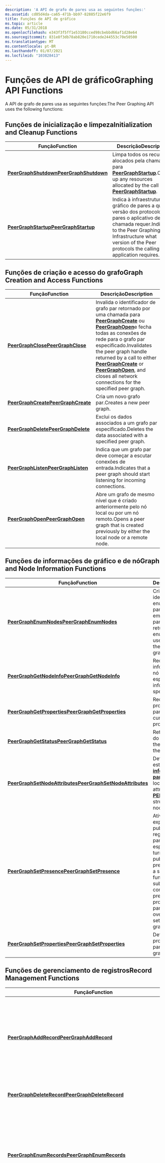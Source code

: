 ```yaml
---
description: 'A API de grafo de pares usa as seguintes funções:'
ms.assetid: cd05d4da-ca65-471b-bb97-82885f22e6f9
title: Funções de API de gráfico
ms.topic: article
ms.date: 05/31/2018
ms.openlocfilehash: e343f3f5ff1e53180cced98cbebbd66af1d28e64
ms.sourcegitcommit: 831e8f3db78ab820e1710cede244553c70e50500
ms.translationtype: MT
ms.contentlocale: pt-BR
ms.lasthandoff: 01/07/2021
ms.locfileid: "103828413"
---
```

# <a name="graphing-api-functions"></a><span data-ttu-id="966c6-103">Funções de API de gráfico</span><span class="sxs-lookup"><span data-stu-id="966c6-103">Graphing API Functions</span></span>

<span data-ttu-id="966c6-104">A API de grafo de pares usa as seguintes funções:</span><span class="sxs-lookup"><span data-stu-id="966c6-104">The Peer Graphing API uses the following functions:</span></span>

## <a name="initialization-and-cleanup-functions"></a><span data-ttu-id="966c6-105">Funções de inicialização e limpeza</span><span class="sxs-lookup"><span data-stu-id="966c6-105">Initialization and Cleanup Functions</span></span>



| <span data-ttu-id="966c6-106">Função</span><span class="sxs-lookup"><span data-stu-id="966c6-106">Function</span></span>                                       | <span data-ttu-id="966c6-107">Descrição</span><span class="sxs-lookup"><span data-stu-id="966c6-107">Description</span></span>                                                                                                        |
|------------------------------------------------|--------------------------------------------------------------------------------------------------------------------|
| [<span data-ttu-id="966c6-108">**PeerGraphShutdown**</span><span class="sxs-lookup"><span data-stu-id="966c6-108">**PeerGraphShutdown**</span></span>](/windows/desktop/api/P2P/nf-p2p-peergraphshutdown) | <span data-ttu-id="966c6-109">Limpa todos os recursos alocados pela chamada para [**PeerGraphStartup**](/windows/desktop/api/P2P/nf-p2p-peergraphstartup).</span><span class="sxs-lookup"><span data-stu-id="966c6-109">Cleans up any resources allocated by the call to [**PeerGraphStartup**](/windows/desktop/api/P2P/nf-p2p-peergraphstartup).</span></span>                     |
| [<span data-ttu-id="966c6-110">**PeerGraphStartup**</span><span class="sxs-lookup"><span data-stu-id="966c6-110">**PeerGraphStartup**</span></span>](/windows/desktop/api/P2P/nf-p2p-peergraphstartup)   | <span data-ttu-id="966c6-111">Indica à infraestrutura de gráfico de pares a qual versão dos protocolos pares o aplicativo de chamada requer.</span><span class="sxs-lookup"><span data-stu-id="966c6-111">Indicates to the Peer Graphing Infrastructure what version of the Peer protocols the calling application requires.</span></span> |



 

## <a name="graph-creation-and-access-functions"></a><span data-ttu-id="966c6-112">Funções de criação e acesso do grafo</span><span class="sxs-lookup"><span data-stu-id="966c6-112">Graph Creation and Access Functions</span></span>



| <span data-ttu-id="966c6-113">Função</span><span class="sxs-lookup"><span data-stu-id="966c6-113">Function</span></span>                                   | <span data-ttu-id="966c6-114">Descrição</span><span class="sxs-lookup"><span data-stu-id="966c6-114">Description</span></span>                                                                                                                                                                                                           |
|--------------------------------------------|-----------------------------------------------------------------------------------------------------------------------------------------------------------------------------------------------------------------------|
| [<span data-ttu-id="966c6-115">**PeerGraphClose**</span><span class="sxs-lookup"><span data-stu-id="966c6-115">**PeerGraphClose**</span></span>](/windows/desktop/api/P2P/nf-p2p-peergraphclose)   | <span data-ttu-id="966c6-116">Invalida o identificador de grafo par retornado por uma chamada para [**PeerGraphCreate**](/windows/desktop/api/P2P/nf-p2p-peergraphcreate) ou [**PeerGraphOpen**](/windows/desktop/api/P2P/nf-p2p-peergraphopen)e fecha todas as conexões de rede para o grafo par especificado.</span><span class="sxs-lookup"><span data-stu-id="966c6-116">Invalidates the peer graph handle returned by a call to either [**PeerGraphCreate**](/windows/desktop/api/P2P/nf-p2p-peergraphcreate) or [**PeerGraphOpen**](/windows/desktop/api/P2P/nf-p2p-peergraphopen), and closes all network connections for the specified peer graph.</span></span> |
| [<span data-ttu-id="966c6-117">**PeerGraphCreate**</span><span class="sxs-lookup"><span data-stu-id="966c6-117">**PeerGraphCreate**</span></span>](/windows/desktop/api/P2P/nf-p2p-peergraphcreate) | <span data-ttu-id="966c6-118">Cria um novo grafo par.</span><span class="sxs-lookup"><span data-stu-id="966c6-118">Creates a new peer graph.</span></span>                                                                                                                                                                                             |
| [<span data-ttu-id="966c6-119">**PeerGraphDelete**</span><span class="sxs-lookup"><span data-stu-id="966c6-119">**PeerGraphDelete**</span></span>](/windows/desktop/api/P2P/nf-p2p-peergraphdelete) | <span data-ttu-id="966c6-120">Exclui os dados associados a um grafo par especificado.</span><span class="sxs-lookup"><span data-stu-id="966c6-120">Deletes the data associated with a specified peer graph.</span></span>                                                                                                                                                              |
| [<span data-ttu-id="966c6-121">**PeerGraphListen**</span><span class="sxs-lookup"><span data-stu-id="966c6-121">**PeerGraphListen**</span></span>](/windows/desktop/api/P2P/nf-p2p-peergraphlisten) | <span data-ttu-id="966c6-122">Indica que um grafo par deve começar a escutar conexões de entrada.</span><span class="sxs-lookup"><span data-stu-id="966c6-122">Indicates that a peer graph should start listening for incoming connections.</span></span>                                                                                                                                          |
| [<span data-ttu-id="966c6-123">**PeerGraphOpen**</span><span class="sxs-lookup"><span data-stu-id="966c6-123">**PeerGraphOpen**</span></span>](/windows/desktop/api/P2P/nf-p2p-peergraphopen)     | <span data-ttu-id="966c6-124">Abre um grafo de mesmo nível que é criado anteriormente pelo nó local ou por um nó remoto.</span><span class="sxs-lookup"><span data-stu-id="966c6-124">Opens a peer graph that is created previously by either the local node or a remote node.</span></span>                                                                                                                              |



 

## <a name="graph-and-node-information-functions"></a><span data-ttu-id="966c6-125">Funções de informações de gráfico e de nó</span><span class="sxs-lookup"><span data-stu-id="966c6-125">Graph and Node Information Functions</span></span>



| <span data-ttu-id="966c6-126">Função</span><span class="sxs-lookup"><span data-stu-id="966c6-126">Function</span></span>                                                         | <span data-ttu-id="966c6-127">Descrição</span><span class="sxs-lookup"><span data-stu-id="966c6-127">Description</span></span>                                                                                                                                                        |
|------------------------------------------------------------------|--------------------------------------------------------------------------------------------------------------------------------------------------------------------|
| [<span data-ttu-id="966c6-128">**PeerGraphEnumNodes**</span><span class="sxs-lookup"><span data-stu-id="966c6-128">**PeerGraphEnumNodes**</span></span>](/windows/desktop/api/P2P/nf-p2p-peergraphenumnodes)                 | <span data-ttu-id="966c6-129">Cria e retorna um identificador de enumeração usado para enumerar os nós em um grafo par.</span><span class="sxs-lookup"><span data-stu-id="966c6-129">Creates and returns an enumeration handle used to enumerate the nodes in a peer graph.</span></span>                                                                             |
| [<span data-ttu-id="966c6-130">**PeerGraphGetNodeInfo**</span><span class="sxs-lookup"><span data-stu-id="966c6-130">**PeerGraphGetNodeInfo**</span></span>](/windows/desktop/api/P2P/nf-p2p-peergraphgetnodeinfo)             | <span data-ttu-id="966c6-131">Recupera informações sobre um nó específico.</span><span class="sxs-lookup"><span data-stu-id="966c6-131">Retrieves information about a specific node.</span></span>                                                                                                                       |
| [<span data-ttu-id="966c6-132">**PeerGraphGetProperties**</span><span class="sxs-lookup"><span data-stu-id="966c6-132">**PeerGraphGetProperties**</span></span>](/windows/desktop/api/P2P/nf-p2p-peergraphgetproperties)         | <span data-ttu-id="966c6-133">Recupera as propriedades do grafo par atual.</span><span class="sxs-lookup"><span data-stu-id="966c6-133">Retrieves the current peer graph properties.</span></span>                                                                                                                       |
| [<span data-ttu-id="966c6-134">**PeerGraphGetStatus**</span><span class="sxs-lookup"><span data-stu-id="966c6-134">**PeerGraphGetStatus**</span></span>](/windows/desktop/api/P2P/nf-p2p-peergraphgetstatus)                 | <span data-ttu-id="966c6-135">Retorna o status atual do grafo par.</span><span class="sxs-lookup"><span data-stu-id="966c6-135">Returns the current status of the peer graph.</span></span>                                                                                                                      |
| [<span data-ttu-id="966c6-136">**PeerGraphSetNodeAttributes**</span><span class="sxs-lookup"><span data-stu-id="966c6-136">**PeerGraphSetNodeAttributes**</span></span>](/windows/desktop/api/P2P/nf-p2p-peergraphsetnodeattributes) | <span data-ttu-id="966c6-137">Define os atributos da estrutura [**de \_ \_ informações do nó par**](/windows/desktop/api/P2P/ns-p2p-peer_node_info) para o nó local.</span><span class="sxs-lookup"><span data-stu-id="966c6-137">Sets the attributes of the [**PEER\_NODE\_INFO**](/windows/desktop/api/P2P/ns-p2p-peer_node_info) structure for the local node.</span></span>                                                                |
| [<span data-ttu-id="966c6-138">**PeerGraphSetPresence**</span><span class="sxs-lookup"><span data-stu-id="966c6-138">**PeerGraphSetPresence**</span></span>](/windows/desktop/api/P2P/nf-p2p-peergraphsetpresence)             | <span data-ttu-id="966c6-139">Ativa ou desativa explicitamente a publicação de registros de presença para um nó específico.</span><span class="sxs-lookup"><span data-stu-id="966c6-139">Explicitly turns on or off the publication of presence records for a specific node.</span></span> <span data-ttu-id="966c6-140">Essa função pode substituir as configurações de presença nas propriedades do grafo par.</span><span class="sxs-lookup"><span data-stu-id="966c6-140">This function can override the presence settings in the peer graph properties.</span></span> |
| [<span data-ttu-id="966c6-141">**PeerGraphSetProperties**</span><span class="sxs-lookup"><span data-stu-id="966c6-141">**PeerGraphSetProperties**</span></span>](/windows/desktop/api/P2P/nf-p2p-peergraphsetproperties)         | <span data-ttu-id="966c6-142">Define as propriedades do grafo par.</span><span class="sxs-lookup"><span data-stu-id="966c6-142">Sets the peer graph properties.</span></span>                                                                                                                                    |



 

## <a name="record-management-functions"></a><span data-ttu-id="966c6-143">Funções de gerenciamento de registros</span><span class="sxs-lookup"><span data-stu-id="966c6-143">Record Management Functions</span></span>



| <span data-ttu-id="966c6-144">Função</span><span class="sxs-lookup"><span data-stu-id="966c6-144">Function</span></span>                                                                     | <span data-ttu-id="966c6-145">Descrição</span><span class="sxs-lookup"><span data-stu-id="966c6-145">Description</span></span>                                                                                                                         |
|------------------------------------------------------------------------------|-------------------------------------------------------------------------------------------------------------------------------------|
| [<span data-ttu-id="966c6-146">**PeerGraphAddRecord**</span><span class="sxs-lookup"><span data-stu-id="966c6-146">**PeerGraphAddRecord**</span></span>](/windows/desktop/api/P2P/nf-p2p-peergraphaddrecord)                             | <span data-ttu-id="966c6-147">Adiciona um novo registro a um grafo par.</span><span class="sxs-lookup"><span data-stu-id="966c6-147">Adds a new record to a peer graph.</span></span> <span data-ttu-id="966c6-148">Um registro adicionado com essa função é enviado para cada nó em um grafo de mesmo nível.</span><span class="sxs-lookup"><span data-stu-id="966c6-148">A record added with this function is sent to each node in a peer graph.</span></span>                          |
| [<span data-ttu-id="966c6-149">**PeerGraphDeleteRecord**</span><span class="sxs-lookup"><span data-stu-id="966c6-149">**PeerGraphDeleteRecord**</span></span>](/windows/desktop/api/P2P/nf-p2p-peergraphdeleterecord)                       | <span data-ttu-id="966c6-150">Marca um registro como excluído em um grafo par.</span><span class="sxs-lookup"><span data-stu-id="966c6-150">Marks a record as deleted within a peer graph.</span></span>                                                                                      |
| [<span data-ttu-id="966c6-151">**PeerGraphEnumRecords**</span><span class="sxs-lookup"><span data-stu-id="966c6-151">**PeerGraphEnumRecords**</span></span>](/windows/desktop/api/P2P/nf-p2p-peergraphenumrecords)                         | <span data-ttu-id="966c6-152">Cria e retorna um identificador de enumeração usado para enumerar registros de um tipo específico de registro, usuário ou ambos.</span><span class="sxs-lookup"><span data-stu-id="966c6-152">Creates and returns an enumeration handle used to enumerate records of a specific type of record, user, or both.</span></span>                    |
| [<span data-ttu-id="966c6-153">**PeerGraphGetRecord**</span><span class="sxs-lookup"><span data-stu-id="966c6-153">**PeerGraphGetRecord**</span></span>](/windows/desktop/api/P2P/nf-p2p-peergraphgetrecord)                             | <span data-ttu-id="966c6-154">Recupera um registro específico com base na ID de registro especificada.</span><span class="sxs-lookup"><span data-stu-id="966c6-154">Retrieves a specific record based on the specified record ID.</span></span>                                                                       |
| [<span data-ttu-id="966c6-155">**PeerGraphSearchRecords**</span><span class="sxs-lookup"><span data-stu-id="966c6-155">**PeerGraphSearchRecords**</span></span>](/windows/desktop/api/P2P/nf-p2p-peergraphsearchrecords)                     | <span data-ttu-id="966c6-156">Pesquisa o grafo par para registros específicos.</span><span class="sxs-lookup"><span data-stu-id="966c6-156">Searches the peer graph for specific records.</span></span>                                                                                       |
| [<span data-ttu-id="966c6-157">**PeerGraphUpdateRecord**</span><span class="sxs-lookup"><span data-stu-id="966c6-157">**PeerGraphUpdateRecord**</span></span>](/windows/desktop/api/P2P/nf-p2p-peergraphupdaterecord)                       | <span data-ttu-id="966c6-158">Atualiza um registro no grafo par e, em seguida, inunda o registro para cada nó no grafo par.</span><span class="sxs-lookup"><span data-stu-id="966c6-158">Updates a record in the peer graph and then floods the record to each node in the peer graph.</span></span>                                       |
| [<span data-ttu-id="966c6-159">**PeerGraphValidateDeferredRecords**</span><span class="sxs-lookup"><span data-stu-id="966c6-159">**PeerGraphValidateDeferredRecords**</span></span>](/windows/desktop/api/P2P/nf-p2p-peergraphvalidatedeferredrecords) | <span data-ttu-id="966c6-160">Indica à infraestrutura de gráfico de pares que é hora de reenviar quaisquer registros adiados para que o módulo de segurança seja validado.</span><span class="sxs-lookup"><span data-stu-id="966c6-160">Indicates to the Peer Graphing Infrastructure that it is time to resubmit any deferred records for the security module to validate.</span></span> |



 

## <a name="export-and-import-functions"></a><span data-ttu-id="966c6-161">Funções de exportação e importação</span><span class="sxs-lookup"><span data-stu-id="966c6-161">Export and Import Functions</span></span>



| <span data-ttu-id="966c6-162">Função</span><span class="sxs-lookup"><span data-stu-id="966c6-162">Function</span></span>                                                   | <span data-ttu-id="966c6-163">Descrição</span><span class="sxs-lookup"><span data-stu-id="966c6-163">Description</span></span>                                                                          |
|------------------------------------------------------------|--------------------------------------------------------------------------------------|
| [<span data-ttu-id="966c6-164">**PeerGraphExportDatabase**</span><span class="sxs-lookup"><span data-stu-id="966c6-164">**PeerGraphExportDatabase**</span></span>](/windows/desktop/api/P2P/nf-p2p-peergraphexportdatabase) | <span data-ttu-id="966c6-165">Exporta um banco de dados de grafo par para um arquivo que você pode mover para um computador diferente.</span><span class="sxs-lookup"><span data-stu-id="966c6-165">Exports a peer graph database into a file that you can move to a different computer.</span></span> |
| [<span data-ttu-id="966c6-166">**PeerGraphImportDatabase**</span><span class="sxs-lookup"><span data-stu-id="966c6-166">**PeerGraphImportDatabase**</span></span>](/windows/desktop/api/P2P/nf-p2p-peergraphimportdatabase) | <span data-ttu-id="966c6-167">Importa um arquivo que contém as informações de um banco de dados de grafo par.</span><span class="sxs-lookup"><span data-stu-id="966c6-167">Imports a file that contains the information from a peer graph database.</span></span>             |



 

## <a name="utility-and-support-functions"></a><span data-ttu-id="966c6-168">Funções de utilitário e suporte</span><span class="sxs-lookup"><span data-stu-id="966c6-168">Utility and Support Functions</span></span>



| <span data-ttu-id="966c6-169">Função</span><span class="sxs-lookup"><span data-stu-id="966c6-169">Function</span></span>                                                                     | <span data-ttu-id="966c6-170">Descrição</span><span class="sxs-lookup"><span data-stu-id="966c6-170">Description</span></span>                                                                                                                       |
|------------------------------------------------------------------------------|-----------------------------------------------------------------------------------------------------------------------------------|
| [<span data-ttu-id="966c6-171">**PeerGraphEndEnumeration**</span><span class="sxs-lookup"><span data-stu-id="966c6-171">**PeerGraphEndEnumeration**</span></span>](/windows/desktop/api/P2P/nf-p2p-peergraphendenumeration)                   | <span data-ttu-id="966c6-172">Libera um identificador de enumeração e libera os recursos associados a uma enumeração.</span><span class="sxs-lookup"><span data-stu-id="966c6-172">Releases an enumeration handle, and frees the resources associated with an enumeration.</span></span>                                           |
| [<span data-ttu-id="966c6-173">**PeerGraphFreeData**</span><span class="sxs-lookup"><span data-stu-id="966c6-173">**PeerGraphFreeData**</span></span>](/windows/desktop/api/P2P/nf-p2p-peergraphfreedata)                               | <span data-ttu-id="966c6-174">Libera recursos que várias das funções de API de grafo de pares retornam.</span><span class="sxs-lookup"><span data-stu-id="966c6-174">Frees resources that several of the Peer Graphing API functions return.</span></span>                                                           |
| [<span data-ttu-id="966c6-175">**PeerGraphGetItemCount**</span><span class="sxs-lookup"><span data-stu-id="966c6-175">**PeerGraphGetItemCount**</span></span>](/windows/desktop/api/P2P/nf-p2p-peergraphgetitemcount)                       | <span data-ttu-id="966c6-176">Recupera o número de itens em uma enumeração.</span><span class="sxs-lookup"><span data-stu-id="966c6-176">Retrieves the number of items in an enumeration.</span></span>                                                                                  |
| [<span data-ttu-id="966c6-177">**PeerGraphGetNextItem**</span><span class="sxs-lookup"><span data-stu-id="966c6-177">**PeerGraphGetNextItem**</span></span>](/windows/desktop/api/P2P/nf-p2p-peergraphgetnextitem)                         | <span data-ttu-id="966c6-178">Obtém o próximo item ou itens em uma enumeração criada por uma chamada para funções específicas, que retornam uma enumeração de pares.</span><span class="sxs-lookup"><span data-stu-id="966c6-178">Obtains the next item or items in an enumeration created by a call to specific functions, which return a peer enumeration.</span></span>        |
| [<span data-ttu-id="966c6-179">**PeerGraphPeerTimeToUniversalTime**</span><span class="sxs-lookup"><span data-stu-id="966c6-179">**PeerGraphPeerTimeToUniversalTime**</span></span>](/windows/desktop/api/P2P/nf-p2p-peergraphpeertimetouniversaltime) | <span data-ttu-id="966c6-180">Converte o valor de tempo de referência mantido do grafo de pares em um valor de hora localizado apropriado para exibição no computador do par.</span><span class="sxs-lookup"><span data-stu-id="966c6-180">Converts the peer graph-maintained reference time value to a localized time value appropriate for display on the peer's computer.</span></span> |
| [<span data-ttu-id="966c6-181">**PeerGraphUniversalTimeToPeerTime**</span><span class="sxs-lookup"><span data-stu-id="966c6-181">**PeerGraphUniversalTimeToPeerTime**</span></span>](/windows/desktop/api/P2P/nf-p2p-peergraphuniversaltimetopeertime) | <span data-ttu-id="966c6-182">Converte um valor de tempo universal do computador do par em um valor de tempo do grafo de pares comum.</span><span class="sxs-lookup"><span data-stu-id="966c6-182">Converts a universal time value from the peer's computer to a common peer graph time value.</span></span>                                       |



 

## <a name="connection-functions"></a><span data-ttu-id="966c6-183">Funções de conexão</span><span class="sxs-lookup"><span data-stu-id="966c6-183">Connection Functions</span></span>



| <span data-ttu-id="966c6-184">Função</span><span class="sxs-lookup"><span data-stu-id="966c6-184">Function</span></span>                                                                 | <span data-ttu-id="966c6-185">Descrição</span><span class="sxs-lookup"><span data-stu-id="966c6-185">Description</span></span>                                                                                                                                                                                                                                    |
|--------------------------------------------------------------------------|------------------------------------------------------------------------------------------------------------------------------------------------------------------------------------------------------------------------------------------------|
| [<span data-ttu-id="966c6-186">**PeerGraphCloseDirectConnection**</span><span class="sxs-lookup"><span data-stu-id="966c6-186">**PeerGraphCloseDirectConnection**</span></span>](/windows/desktop/api/P2P/nf-p2p-peergraphclosedirectconnection) | <span data-ttu-id="966c6-187">Fecha uma conexão direta especificada.</span><span class="sxs-lookup"><span data-stu-id="966c6-187">Closes a specified direct connection.</span></span>                                                                                                                                                                                                          |
| [<span data-ttu-id="966c6-188">**PeerGraphConnect**</span><span class="sxs-lookup"><span data-stu-id="966c6-188">**PeerGraphConnect**</span></span>](/windows/desktop/api/P2P/nf-p2p-peergraphconnect)                             | <span data-ttu-id="966c6-189">Tenta estabelecer uma conexão com um nó especificado em um grafo par.</span><span class="sxs-lookup"><span data-stu-id="966c6-189">Attempts to make a connection to a specified node in a peer graph.</span></span> <span data-ttu-id="966c6-190">Essa função inicia uma operação assíncrona.</span><span class="sxs-lookup"><span data-stu-id="966c6-190">This function starts an asynchronous operation.</span></span>                                                                                                                             |
| [<span data-ttu-id="966c6-191">**PeerGraphEnumConnections**</span><span class="sxs-lookup"><span data-stu-id="966c6-191">**PeerGraphEnumConnections**</span></span>](/windows/desktop/api/P2P/nf-p2p-peergraphenumconnections)             | <span data-ttu-id="966c6-192">Cria e retorna um identificador de enumeração usado para enumerar as conexões de um nó local.</span><span class="sxs-lookup"><span data-stu-id="966c6-192">Creates and returns an enumeration handle used to enumerate the connections of a local node.</span></span>                                                                                                                                                   |
| [<span data-ttu-id="966c6-193">**PeerGraphOpenDirectConnection**</span><span class="sxs-lookup"><span data-stu-id="966c6-193">**PeerGraphOpenDirectConnection**</span></span>](/windows/desktop/api/P2P/nf-p2p-peergraphopendirectconnection)   | <span data-ttu-id="966c6-194">Permite que um aplicativo estabeleça uma conexão direta com um nó em um grafo de mesmo nível.</span><span class="sxs-lookup"><span data-stu-id="966c6-194">Allows an application to establish a direct connection with a node in a peer graph.</span></span> <span data-ttu-id="966c6-195">A conexão só poderá ser feita se o nó ao qual o aplicativo está se conectando tiver assinado com o evento de **\_ \_ \_ \_ conexão direta do evento de grafo de pares** .</span><span class="sxs-lookup"><span data-stu-id="966c6-195">The connection can only be made if the node to which the application is connecting has subscribed to the **PEER\_GRAPH\_EVENT\_DIRECT\_CONNECTION** event.</span></span> |
| [<span data-ttu-id="966c6-196">**PeerGraphSendData**</span><span class="sxs-lookup"><span data-stu-id="966c6-196">**PeerGraphSendData**</span></span>](/windows/desktop/api/P2P/nf-p2p-peergraphsenddata)                           | <span data-ttu-id="966c6-197">Envia dados para um nó vizinho ou um nó conectado diretamente.</span><span class="sxs-lookup"><span data-stu-id="966c6-197">Sends data to a neighbor node or a directly connected node.</span></span>                                                                                                                                                                                    |



 

## <a name="events-infrastructure-functions"></a><span data-ttu-id="966c6-198">Funções de infraestrutura de eventos</span><span class="sxs-lookup"><span data-stu-id="966c6-198">Events Infrastructure Functions</span></span>



| <span data-ttu-id="966c6-199">Função</span><span class="sxs-lookup"><span data-stu-id="966c6-199">Function</span></span>                                                     | <span data-ttu-id="966c6-200">Descrição</span><span class="sxs-lookup"><span data-stu-id="966c6-200">Description</span></span>                                                                                                  |
|--------------------------------------------------------------|--------------------------------------------------------------------------------------------------------------|
| [<span data-ttu-id="966c6-201">**PeerGraphGetEventData**</span><span class="sxs-lookup"><span data-stu-id="966c6-201">**PeerGraphGetEventData**</span></span>](/windows/desktop/api/P2P/nf-p2p-peergraphgeteventdata)       | <span data-ttu-id="966c6-202">Recupera eventos de mesmo nível.</span><span class="sxs-lookup"><span data-stu-id="966c6-202">Retrieves peer events.</span></span>                                                                                       |
| [<span data-ttu-id="966c6-203">**PeerGraphRegisterEvent**</span><span class="sxs-lookup"><span data-stu-id="966c6-203">**PeerGraphRegisterEvent**</span></span>](/windows/desktop/api/P2P/nf-p2p-peergraphregisterevent)     | <span data-ttu-id="966c6-204">Registra a solicitação de um par para ser notificado das alterações associadas a um grafo de mesmo nível e tipo de evento.</span><span class="sxs-lookup"><span data-stu-id="966c6-204">Registers a peer's request to be notified of changes associated with a peer graph and event type.</span></span>            |
| [<span data-ttu-id="966c6-205">**PeerGraphUnregisterEvent**</span><span class="sxs-lookup"><span data-stu-id="966c6-205">**PeerGraphUnregisterEvent**</span></span>](/windows/desktop/api/P2P/nf-p2p-peergraphunregisterevent) | <span data-ttu-id="966c6-206">Solicita que o aplicativo não seja mais notificado sobre as alterações associadas a um grafo par e tipo de registro.</span><span class="sxs-lookup"><span data-stu-id="966c6-206">Requests that the application no longer be notified of changes associated with a peer graph and record type.</span></span> |



 

 

 



